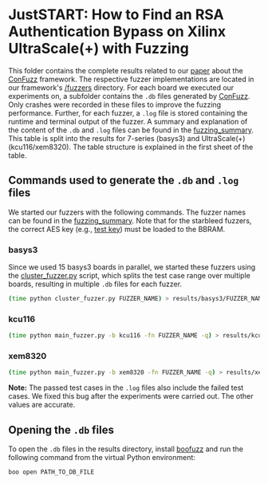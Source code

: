 # JustSTART: How to Find an RSA Authentication Bypass on Xilinx UltraScale(+) with Fuzzing
This folder contains the complete results related to our [paper](./pdf/JustSTART.pdf) about the [ConFuzz](https://github.com/emsec/ConFuzz) framework.
The respective fuzzer implementations are located in our framework's [/fuzzers](../fuzzers/) directory.
For each board we executed our experiments on, a subfolder contains the `.db` files generated by [ConFuzz](https://github.com/emsec/ConFuzz).
Only crashes were recorded in these files to improve the fuzzing performance.
Further, for each fuzzer, a `.log` file is stored containing the runtime and terminal output of the fuzzer.
A summary and explanation of the content of the `.db` and `.log` files can be found in the [fuzzing_summary](./results/fuzzing_summary.ods).
This table is split into the results for 7-series (basys3) and UltraScale(+) (kcu116/xem8320).
The table structure is explained in the first sheet of the table.



## Commands used to generate the `.db` and `.log` files
We started our fuzzers with the following commands.
The fuzzer names can be found in the [fuzzing_summary](./results/fuzzing_summary.ods).
Note that for the starbleed fuzzers, the correct AES key (e.g., [test key](../static/basys3/test_key.nky)) must be loaded to the BBRAM.

### basys3
Since we used 15 basys3 boards in parallel, we started these fuzzers using the [cluster_fuzzer.py](../cluster_fuzzer.py) script, which splits the test case range over multiple boards, resulting in multiple `.db` files for each fuzzer.

```bash    
(time python cluster_fuzzer.py FUZZER_NAME) > results/basys3/FUZZER_NAME.log 2>&1
```

### kcu116
```bash
(time python main_fuzzer.py -b kcu116 -fn FUZZER_NAME -q) > results/kcu116/FUZZER_NAME.log 2>&1
```

### xem8320
```bash
(time python main_fuzzer.py -b xem8320 -fn FUZZER_NAME -q) > results/xem8320/FUZZER_NAME.log 2>&1
```

**Note:** The passed test cases in the `.log` files also include the failed test cases.
We fixed this bug after the experiments were carried out.
The other values are accurate.



## Opening the `.db` files
To open the `.db` files in the results directory, install [boofuzz](https://github.com/jtpereyda/boofuzz) and run the following command from the virtual Python environment:

```bash
boo open PATH_TO_DB_FILE
```
